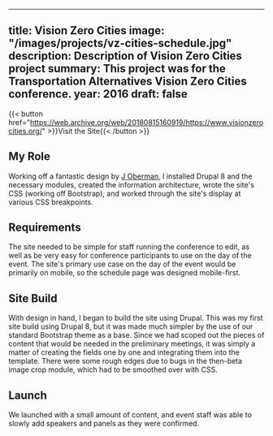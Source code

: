 ---
title: Vision Zero Cities
image: "/images/projects/vz-cities-schedule.jpg"
description: Description of Vision Zero Cities project
summary: This project was for the Transportation Alternatives Vision Zero Cities conference.
year: 2016
draft: false
----

{{< button href="https://web.archive.org/web/20180815160919/https://www.visionzerocities.org/" >}}Visit the Site{{< /button >}}

## My Role

Working off a fantastic design by [J Oberman](http://cargocollective.com/jobermandesign), I installed Drupal 8 and the necessary modules, created the information architecture, wrote the site's CSS (working off Bootstrap), and worked through the site's display at various CSS breakpoints.

## Requirements

The site needed to be simple for staff running the conference to edit, as well as be very easy for conference participants to use on the day of the event. The site's primary use case on the day of the event would be primarily on mobile, so the schedule page was designed mobile-first.

## Site Build

With design in hand, I began to build the site using Drupal. This was my first site build using Drupal 8, but it was made much simpler by the use of our standard Bootstrap theme as a base. Since we had scoped out the pieces of content that would be needed in the preliminary meetings, it was simply a matter of creating the fields one by one and integrating them into the template. There were some rough edges due to bugs in the then-beta image crop module, which had to be smoothed over with CSS.

## Launch

We launched with a small amount of content, and event staff was able to slowly add speakers and panels as they were confirmed.
